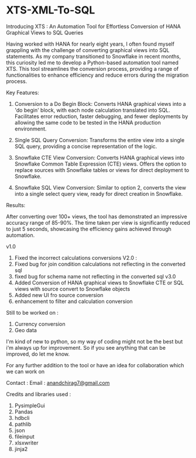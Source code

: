 # XTS-XML-To-SQL
Introducing XTS : An Automation Tool for Effortless Conversion of HANA Graphical Views to SQL Queries

Having worked with HANA for nearly eight years, I often found myself grappling with the challenge of converting
graphical views into SQL statements. As my company transitioned to Snowflake in recent months,
this curiosity led me to develop a Python-based automation tool named XTS.
This tool streamlines the conversion process, providing a range of functionalities to enhance efficiency and reduce errors during the migration process.

Key Features:

1. Conversion to a Do Begin Block:
Converts HANA graphical views into a 'do begin' block, with each node calculation translated into SQL.
Facilitates error reduction, faster debugging, and fewer deployments by allowing the same code to be tested in the HANA production environment.

2. Single SQL Query Conversion:
Transforms the entire view into a single SQL query, providing a concise representation of the logic.

3. Snowflake CTE View Conversion:
Converts HANA graphical views into Snowflake Common Table Expression (CTE) views.
Offers the option to replace sources with Snowflake tables or views for direct deployment to Snowflake.

4. Snowflake SQL View Conversion:
Similar to option 2, converts the view into a single select query view, ready for direct creation in Snowflake.


Results:

After converting over 100+ views, the tool has demonstrated an impressive accuracy range of 85-90%.
The time taken per view is significantly reduced to just 5 seconds, showcasing the efficiency gains achieved through automation.

v1.0
1. Fixed the incorrect calculations conversions
V2.0 :
1. Fixed bug for join condition calculations not reflecting in the converted sql
2. fixed bug for schema name not reflecting in the converted sql
v3.0
1. Added Conversion of HANA graphical views to Snowflake CTE or SQL views with source convert to Snowflake objects
2. Added new UI fro source conversion
3. enhancement to filter and calculation conversion

Still to be worked on :
1. Currency conversion
2. Geo data

I'm kind of new to python, so my way of coding might not be the best but i'm always up for improvement. So if you see anything that can be improved,
do let me know.

For any further addition to the tool or have an idea for collaboration which
we can work on

Contact :
Email : anandchirag7@gmail.com

Credits and libraries used :
1. PysimpleGui
2. Pandas
3. hdbcli
4. pathlib
5. json
6. fileinput
7. xlsxwriter
8. jinja2
